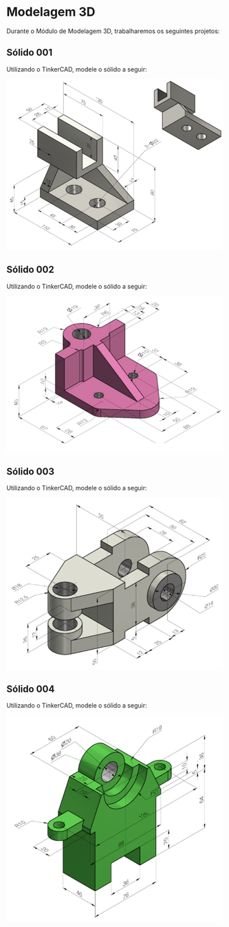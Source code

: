 <!--
IA, APOIO VOCAL, SGI, AMBIENTACAO
-->

# Modelagem 3D

Durante o Módulo de Modelagem 3D, trabalharemos os seguintes projetos: 

## Sólido 001 

Utilizando o TinkerCAD, modele o sólido a seguir:

<img src="/img/CAD_3D_001.png" alt="Modelo 3D">

## Sólido 002

Utilizando o TinkerCAD, modele o sólido a seguir:

<img src="/img/CAD_3D_002.png" alt="Modelo 3D">

## Sólido 003

Utilizando o TinkerCAD, modele o sólido a seguir:

<img src="/img/CAD_3D_003.png" alt="Modelo 3D">

## Sólido 004

Utilizando o TinkerCAD, modele o sólido a seguir:

<img src="/img/CAD_3D_004.png" alt="Modelo 3D">